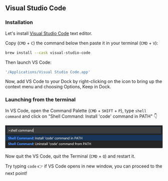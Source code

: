## Visual Studio Code

### Installation

Let's install [Visual Studio Code](https://code.visualstudio.com) text editor.

Copy (`CMD` + `C`) the command below then paste it in your terminal (`CMD` + `V`):

```bash
brew install --cask visual-studio-code
```

Then launch VS Code:

```bash
'/Applications/Visual Studio Code.app'
```

Now, add VS Code to your Dock by right-clicking on the icon to bring up the context menu and choosing Options, Keep in Dock.

### Launching from the terminal

In VS Code, open the Command Palette (`CMD` + `SHIFT` + `P`), type `shell command` and click on "Shell Command: Install 'code' command in PATH" :point_down:

![](images/mac_vscode_command.png)

Now quit the VS Code, quit the Terminal (`CMD` + `Q`) and restart it.

Try typing `code` :point_right: if VS Code opens in new window, you can proceed to the next point!
